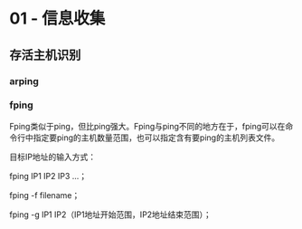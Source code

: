 # 01 -  信息收集
## 存活主机识别
### arping
### fping

Fping类似于ping，但比ping强大。Fping与ping不同的地方在于，fping可以在命令行中指定要ping的主机数量范围，也可以指定含有要ping的主机列表文件。

目标IP地址的输入方式：

fping IP1 IP2 IP3 ...；

fping -f filename；

fping -g IP1 IP2（IP1地址开始范围，IP2地址结束范围）；
